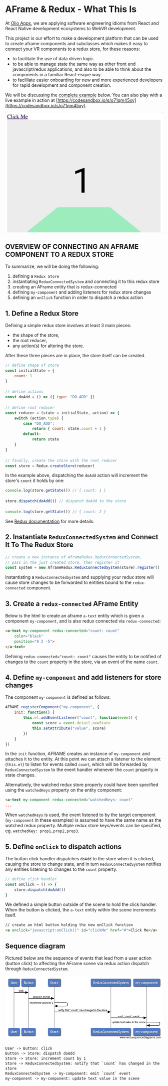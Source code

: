 # AFrame & Redux - What This Is

At [Olio Apps](http://www.olioapps.com/), we are applying software engineering idioms from React and React Native development ecosystems to WebVR development.  

This project is our effort to make a development platform that can be used to create aframe components and subclasses which makes it easy to connect your VR components to a redux store, for these reasons:

- to facilitate the use of data driven logic.
- to be able to manage state the same way as other front end javascript/redux applications, and also to be able to think about the components in a familiar React-esque way.
- to facililate easier onboarding for new and more experienced developers for rapid development and component creation.

We will be discussing the [complete example](examples/connected_component.html) below. You can also play with a live example in action at [https://codesandbox.io/s/o71qm45xy](https://codesandbox.io/s/o71qm45xy).

[![Foo](./docs/counter-example.gif)](https://codesandbox.io/s/o71qm45xy)

## OVERVIEW OF CONNECTING AN AFRAME COMPONENT TO A REDUX STORE

To summarize, we will be doing the following:

1. defining a `Redux Store`
2. instantiating `ReduxConnectedSystem` and connecting it to this redux store
3. creating an AFrame entity that is redux-connected
4. defining `my-component` and adding listeners for redux store changes
5. defining an `onClick` function in order to dispatch a redux action

## 1. Define a Redux Store

Defining a simple redux store involves at least 3 main pieces:

- the shape of the store,
- the root reducer,
- any action(s) for altering the store.

After these three pieces are in place, the store itself can be created.

```javascript
// define shape of store
const initialState = {
    count: 1
}

// define actions
const doAdd = () => ({ type: "DO_ADD" })

// define root reducer
const reducer = (state = initialState, action) => {
    switch (action.type) {
        case "DO_ADD":
            return { count: state.count + 1 }
        default:
            return state
    }
}

// finally, create the store with the root reducer
const store = Redux.createStore(reducer)
```

In the example above, dispatching the `doAdd` action will increment the store's `count` it holds by one:

```javascript
console.log(store.getState()) // { count: 1 }

store.dispatch(doAdd()) // dispatch doAdd to the store

console.log(store.getState()) // { count: 2 }
```

See [Redux documentation](https://redux.js.org/basics/actions) for more details.

## 2. Instantiate `ReduxConnectedSystem` and Connect It To The Redux Store

```javascript
// create a new instance of AframeRedux.ReduxConnectedSystem,
// pass in the just created store, then register it
const system = new AframeRedux.ReduxConnectedSystem(store).register()
```

Instantiating a `ReduxConnectedSystem` and supplying your redux store will cause store changes to be forwarded to entities bound to the `redux-connected` component.

## 3. Create a `redux-connected` AFrame Entity

Below is the html to create an aframe `a-text` entity which is given a component `my-component`, and is also redux connected via `redux-connected`:

```html
<a-text my-component redux-connected="count: count"
    color="black"
    position="0 2 -5">
</a-text>
```

Defining `redux-connected="count: count"` causes the entity to be notified of changes to the `count` property in the store, via an event of the name `count`.

## 4. Define `my-component` and add listeners for store changes

The component `my-component` is defined as follows:

```javascript
AFRAME.registerComponent("my-component", {
    init: function() {
        this.el.addEventListener("count", function(event) {
            const score = event.detail.newState
            this.setAttribute("value", score)
        })
    }
})
```

In the `init` function, AFRAME creates an instance of `my-component` and attaches it to the entity. At this point we can attach a listener to the element (`this.el`) to listen for events called `count`, which will be forwarded by `ReduxConnectedSystem` to the event handler whenever the `count` property in state changes.  

Alternatively, the watched redux store property could have been specified using the `watchedKeys` property on the entity component:

```html
<a-text my-component redux-connected="watchedKeys: count"
...
```

When `watchedKeys` is used, the event listened to by the target component (`my-component` in these examples) is assumed to have the same name as the watched redux property. Multiple redux store keys/events can be specified, eg. `watchedKey: prop1,prop2,prop3`.

## 5. Define `onClick` to dispatch actions

The button click handler dispatches `doAdd` to the store when it is clicked, causing the store to change state, and in turn `ReduxConnectedSystem` notifies any entities listening to changes to the `count` property.

```javascript
// define click handler
const onClick = () => {
    store.dispatch(doAdd())
}
```

We defined a simple button outside of the scene to hold the click handler. When the button is clicked, the `a-text` entity within the scene increments itself.

```html
// create an html button holding the new onClick function
<a onclick="javascript:onClick()" id="clickMe" href="#">Click Me</a>
```

## Sequence diagram

Pictured below are the sequence of events that lead from a user action (button click) to affecting the AFrame scene via redux action dispatch through `ReduxConnectedSystem`.

![alt text](./docs/flow.png)

```
User -> Button: click
Button -> Store: dispatch doAdd
Store -> Store: increment count by 1
Store -> ReduxConnectedSystem: notify that `count` has changed in the store
ReduxConnectedSystem -> my-component: emit `count` event
my-component -> my-component: update text value in the scene
```

